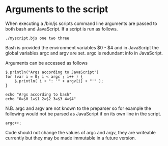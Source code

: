 
# Arguments to the script

When executing a /bin/js scripts command line arguments are passed to both bash and JavaScript. If a script is run as follows.

    ./myscript.bjs one two three

Bash is provided the environment variables $0 - $4 and in JavaScript the global variables argc and argv are set.  argc is redundant info in JavaScript. 

Arguments can be accessed as follows

    $.println("Args according to JavaScript")
    for (var i = 0; i < argc ; i++ ) {
        $.println( i + ": '" + argv[i] + "'" );
    }

    echo "Args according to bash"
    echo "0=$0 1=$1 2=$2 3=$3 4=$4"

N.B. argc and argv are not known to the preparser so for example the following would not be parsed as JavaScript if on its own line in the script.

    argc++;

Code should not change the values of argc and argv, they are writeable currently but they may be made immutable in a future version.
